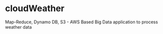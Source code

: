cloudWeather
============

Map-Reduce, Dynamo DB, S3 - AWS Based Big Data application to process weather data
